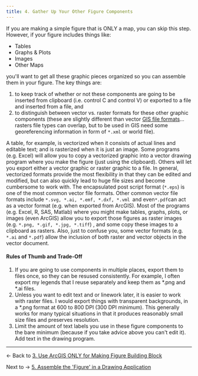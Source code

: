```yaml
---
title: 4. Gather Up Your Other Figure Components
---
```


If you are making a simple figure that is ONLY a map, you can skip this step. However, if your figure includes things like:

- Tables 
- Graphs & Plots
- Images
- Other Maps

you'll want to get all these graphic pieces organized so you can assemble them in your figure. The key things are: 

1. to keep track of whether or not these components are going to be inserted from clipboard (i.e. control C and control V) or exported to a file and inserted from a file, and
2. to distinguish between vector vs. raster formats for these other graphic components (these are slightly different than vector [GIS file formats](http://gis.joewheaton.org/topics/digitalmaps/more-about-file-types)... rasters file types can overlap, but to be used in GIS need some georeferencing information in form of `*.xml` or world file). 

A table, for example, is vectorized when it consists of actual lines and editable text; and is rasterized when it is just an image. Some programs (e.g. Excel) will allow you to copy a vectorized graphic into a vector drawing program where you make the figure (just using the clipboard). Others will let you export either a vector graphic or raster graphic to a file. In general, vectorized formats provide the most flexibility in that they can be edited and modified, but can also quickly lead to huge file sizes and become cumbersome to work with. The encapsulated post script format (`*.eps`) is one of the most common vector file formats. Other common vector file formats include `*.svg, *.ai, *.emf, *.dxf, *.vml `and even` *.pdf `can act as a vector format (e.g. when exported from ArcGIS). Most of the programs (e.g. Excel, R, SAS, Matlab) where you might make tables, graphs, plots, or images (even ArcGIS) allow you to export those figures as raster images (e.g. `*.png, *.gif, *.jpg, *.tiff`) , and some copy these images to a clipboard as rasters. Also, just to confuse you, some vector formats (e.g.` *.ai` and `*.pdf`) allow the inclusion of both raster and vector objects in the vector document. 

#### Rules of Thumb and Trade-Off

1. If you are going to use components in multiple places, export them to files once, so they can be resused consistently. For example, I often export my legends that I reuse separately and keep them as *.png and *.ai files. 
2. Unless you want to edit text and or linework later, it is easier to work with raster files. I would export things with transparent backgrounds, in a *.png format at 600 to 800 DPI (300 DPI minimum). This generally works for many typical situations in that it produces reasonably small size files and preserves resolution.
3. Limit the amount of text labels you use in these figure components to the bare minimum (because if you take advice above you can't edit it). Add text in the drawing program.

------

← Back to  [3. Use ArcGIS ONLY for Making Figure Building Block](http://gis.joewheaton.org/useful-quick-references/figure-preparation-guidelines/2-use-arcgis-only-for-making-map)

 Next to  → [5. Assemble the 'Figure' in a Drawing Application](http://gis.joewheaton.org/useful-quick-references/figure-preparation-guidelines/4-assemble-the-figure-in-a-drawing-application)

